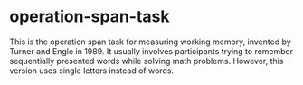 # operation-span-task
This is the operation span task for measuring working memory, invented by Turner and Engle in 1989. It usually involves participants trying to remember sequentially presented words while solving math problems. However, this version uses single letters instead of words.
